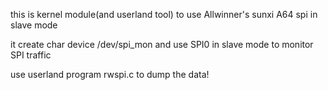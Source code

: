 this is kernel module(and userland tool) to use
Allwinner's sunxi A64 spi in slave mode

it create char device /dev/spi\_mon and use SPI0 in slave mode
to monitor SPI traffic

use userland program rwspi.c to dump the data!

